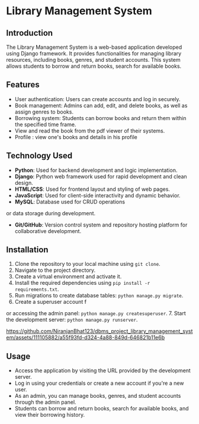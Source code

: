 # Library Management System

## Introduction
The Library Management System is a web-based application developed using Django framework. It provides functionalities for managing library resources, including books, genres, and student accounts. This system allows students to borrow and return books, search for available books.

## Features
- User authentication: Users can create accounts and log in securely.
- Book management: Admins can add, edit, and delete books, as well as assign genres to books.
- Borrowing system: Students can borrow books and return them within the specified time frame.
- View and read the book from the pdf viewer of their systems.
- Profile : view one's books and details in his profile

## Technology Used
- **Python**: Used for backend development and logic implementation.
- **Django**: Python web framework used for rapid development and clean design.
- **HTML/CSS**: Used for frontend layout and styling of web pages.
- **JavaScript**: Used for client-side interactivity and dynamic behavior.
- **MySQL**: Database used for CRUD operations



or data storage during development.
- **Git/GitHub**: Version control system and repository hosting platform for collaborative development.

## Installation
1. Clone the repository to your local machine using `git clone`.
2. Navigate to the project directory.
3. Create a virtual environment and activate it.
4. Install the required dependencies using `pip install -r requirements.txt`.
5. Run migrations to create database tables: `python manage.py migrate`.
6. Create a superuser account f



or accessing the admin panel: `python manage.py createsuperuser`.
7. Start the development server: `python manage.py runserver`.

https://github.com/NiranjanBhat123/dbms_project_library_management_system/assets/111105882/a55f93fd-d324-4a88-849d-646821b11e6b

## Usage
- Access the application by visiting the URL provided by the development server.
- Log in using your credentials or create a new account if you're a new user.
- As an admin, you can manage books, genres, and student accounts through the admin panel.
- Students can borrow and return books, search for available books, and view their borrowing history.




